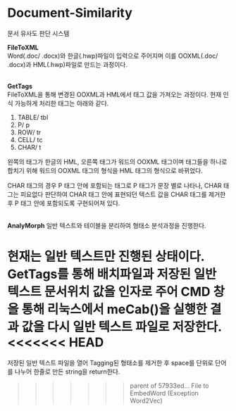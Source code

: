 Document-Similarity
=========================

문서 유사도 판단 시스템

__FileToXML__  
Word(.doc/ .docx)와 한글(.hwp)파일이 입력으로 주어지며 이를 OOXML(.doc/ .docx)과 HML(.hwp)파일로 만드는 과정이다.
<br><br>


__GetTags__  
FileToXML을 통해 변경된 OOXML과 HML에서 태그 값을 가져오는 과정이다.
현재 인식 가능하게 처리한 태그는 아래와 같다.
1. TABLE/ tbl
2. P/ p
3. ROW/ tr
4. CELL/ tc
5. CHAR/ t

왼쪽의 태그가 한글의 HML, 오른쪽 태그가 워드의 OOXML 태그이며 태그들을 하나로 합치기 위해 워드의 OOXML 태그의 형식을 HML 태그의 형식으로 바뀌었다.

CHAR 태그의 경우 P 태그 안에 포함되는 태그로 P 태그가 문장 별로 나타나, CHAR 태그는 피요없다 판단하여 CHAR 태그 안에 표현되던 텍스트 값을 CHAR 태그를 제거한 후 P 태그 안에 포함되도록 구현되어져 있다.
<br><br>


__AnalyMorph__
일반 텍스트와 테이블을  분리하여 형태소 분석과정을 진행한다.

현재는 일반 텍스트만 진행된 상태이다.
GetTags를 통해 배치파일과 저장된 일반 텍스트 문서위치 값을 인자로 주어 CMD 창을 통해 리눅스에서 meCab()을 실행한 결과 값을 다시 일반 텍스트 파일로 저장한다.
<<<<<<< HEAD
=======
저장된 일반 텍스트 파일을 열어 Tagging된 형태소를 제거한 후 space를 단위로 단어를 나누어 한줄로 만든 string을 return한다.
>>>>>>> parent of 57933ed... File to EmbedWord (Exception Word2Vec)
